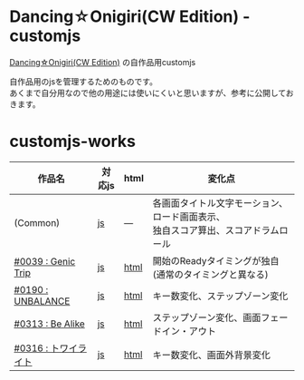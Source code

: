 # Dancing☆Onigiri(CW Edition) - customjs
[Dancing☆Onigiri(CW Edition)](https://github.com/cwtickle/danoniplus) の自作品用customjs

自作品用のjsを管理するためのものです。  
あくまで自分用なので他の用途には使いにくいと思いますが、参考に公開しておきます。  

# customjs-works

|作品名|対応js|html|変化点|
|----|----|----|----|
|(Common)|[js](https://github.com/cwtickle/danoniplus-custom/blob/master/js/danoni_custom.js)|―|各画面タイトル文字モーション、ロード画面表示、<br>独自スコア算出、スコアドラムロール|
|[#0039 : Genic Trip](http://cw7.sakura.ne.jp/danoni/2006/0039_GenicTrip.html)|[js](https://github.com/cwtickle/danoniplus-custom/blob/master/js/danoni_custom-0039.js)|[html](https://github.com/cwtickle/danoniplus-custom/blob/master/danoni/0039_GenicTrip.html)|開始のReadyタイミングが独自 (通常のタイミングと異なる)|
|[#0190 : UNBALANCE](http://cw7.sakura.ne.jp/danoni/2010/0190_UNBALANCE.html)|[js](https://github.com/cwtickle/danoniplus-custom/blob/master/js/danoni_custom-0190.js)|[html](https://github.com/cwtickle/danoniplus-custom/blob/master/danoni/0190_UNBALANCE.html)|キー数変化、ステップゾーン変化|
|[#0313 : Be Alike](http://cw7.sakura.ne.jp/danoni/2018/0313_BeAlike.html)|[js](https://github.com/cwtickle/danoniplus-custom/blob/master/js/danoni_custom-0313.js)|[html](https://github.com/cwtickle/danoniplus-custom/blob/master/danoni/0313_BeAlike.html)|ステップゾーン変化、画面フェードイン・アウト| 
|[#0316 : トワイライト](http://cw7.sakura.ne.jp/danoni/2018/0316_Twilight.html)|[js](https://github.com/cwtickle/danoniplus-custom/blob/master/js/danoni_custom-0316.js)|[html](https://github.com/cwtickle/danoniplus-custom/blob/master/danoni/0316_Twilight.html)|キー数変化、画面外背景変化|
